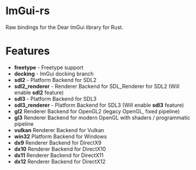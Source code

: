 # ImGui-rs
Raw bindings for the Dear ImGui library for Rust.

# Features
* **freetype** - Freetype support
* **docking** - ImGui docking branch
* **sdl2** - Platform Backend for SDL2
* **sdl2_renderer** - Renderer Backend for SDL_Renderer for SDL2 (Will enable **sdl2** feature)
* **sdl3** - Platform Backend for SDL3
* **sdl3_renderer** - Platform Backend for SDL3 (Will enable **sdl3** feature)
* **gl2**  Renderer Backend for OpenGL2 (legacy OpenGL, fixed pipeline)
* **gl3** Renderer Backend for modern OpenGL with shaders / programmatic pipeline
* **vulkan**  Renderer Backend for Vulkan
* **win32** Platform Backend for Windows
* **dx9** Renderer Backend for DirectX9
* **dx10** Renderer Backend for DirectX10
* **dx11** Renderer Backend for DirectX11
* **dx12** Renderer Backend for DirectX12